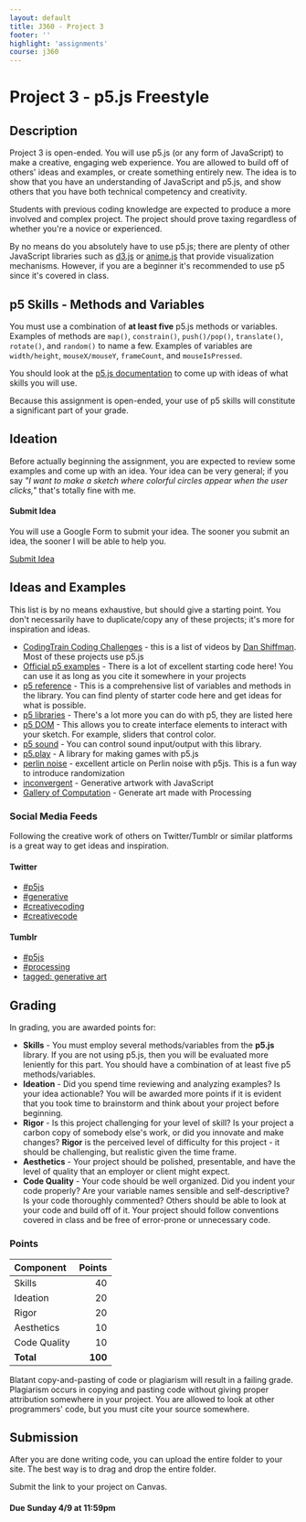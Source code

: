 ```yaml
---
layout: default
title: J360 - Project 3
footer: ''
highlight: 'assignments'
course: j360
---
```

# Project 3 - p5.js Freestyle
## Description
Project 3 is open-ended. You will use p5.js (or any form of JavaScript) to make a creative, engaging web experience. You are allowed to build off of others' ideas and examples, or create something entirely new. The idea is to show that you have an understanding of JavaScript and p5.js, and show others that you have both technical competency and creativity.

Students with previous coding knowledge are expected to produce a more involved and complex project. The project should prove taxing regardless of whether you're a novice or experienced.

By no means do you absolutely have to use p5.js; there are plenty of other JavaScript libraries such as [d3.js](https://d3js.org) or [anime.js](http://anime-js.com/) that provide visualization mechanisms. However, if you are a beginner it's recommended to use p5 since it's covered in class.

## p5 Skills - Methods and Variables
You must use a combination of __at least five__ p5.js methods or variables. Examples of methods are `map()`, `constrain()`, `push()/pop()`, `translate()`, `rotate()`, and `random()` to name a few. Examples of variables are `width/height`, `mouseX/mouseY`, `frameCount`, and `mouseIsPressed`.

You should look at the [p5.js documentation](https://p5js.org/reference/) to come up with ideas of what skills you will use.

Because this assignment is open-ended, your use of p5 skills will constitute a significant part of your grade.

## Ideation
Before actually beginning the assignment, you are expected to review some examples and come up with an idea. Your idea can be very general; if you say _"I want to make a sketch where colorful circles appear when the user clicks,"_ that's totally fine with me.

  <div class="card-block">
    <h4 class="card-title">Submit Idea</h4>
    <p class="card-text">You will use a Google Form to submit your idea. The sooner you submit an idea, the sooner I will be able to help you.</p>
    <a href="https://goo.gl/forms/jPSHkYHTVixnzkju1" class="btn btn-primary" target="_blank">Submit Idea</a>
  </div>

## Ideas and Examples
This list is by no means exhaustive, but should give a starting point. You don't necessarily have to duplicate/copy any of these projects; it's more for inspiration and ideas.

 * [CodingTrain Coding Challenges](https://www.youtube.com/playlist?list=PLRqwX-V7Uu6ZiZxtDDRCi6uhfTH4FilpH) - this is a list of videos by [Dan Shiffman](http://shiffman.net/). Most of these projects use p5.js
 * [Official p5 examples](https://p5js.org/examples/) - There is a lot of excellent starting code here! You can use it as long as you cite it somewhere in your projects
 * [p5 reference](https://p5js.org/reference/) - This is a comprehensive list of variables and methods in the library. You can find plenty of starter code here and get ideas for what is possible.
 * [p5 libraries](https://p5js.org/libraries/) - There's a lot more you can do with p5, they are listed here
 * [p5 DOM](https://p5js.org/reference/#/libraries/p5.dom) - This allows you to create interface elements to interact with your sketch. For example, sliders that control color.
 * [p5 sound](https://p5js.org/reference/#/libraries/p5.sound) - You can control sound input/output with this library.
 * [p5.play](http://p5play.molleindustria.org/) - A library for making games with p5.js
 * [perlin noise](http://genekogan.com/code/p5js-perlin-noise/) - excellent article on Perlin noise with p5js. This is a fun way to introduce randomization
 * [inconvergent](http://inconvergent.net/) - Generative artwork with JavaScript
 * [Gallery of Computation](http://www.complexification.net/gallery/) - Generate art made with Processing

### Social Media Feeds
Following the creative work of others on Twitter/Tumblr or similar platforms is a great way to get ideas and inspiration.

#### Twitter
 * [#p5js](https://twitter.com/hashtag/p5js?src=hash)
 * [#generative](https://twitter.com/hashtag/generative?src=hash)
 * [#creativecoding](https://twitter.com/hashtag/creativecoding?src=hash)
 * [#creativecode](https://twitter.com/hashtag/creativecode?src=hash)

#### Tumblr
 * [#p5js](https://www.tumblr.com/search/%23p5js)
 * [#processing](https://www.tumblr.com/search/%23processing)
 * [tagged: generative art](https://www.tumblr.com/tagged/generative-art)

## Grading
In grading, you are awarded points for:

* __Skills__ - You must employ several methods/variables from the __p5.js__ library. If you are not using p5.js, then you will be evaluated more leniently for this part. You should have a combination of at least five p5 methods/variables.
* __Ideation__ - Did you spend time reviewing and analyzing examples? Is your idea actionable? You will be awarded more points if it is evident that you took time to brainstorm and think about your project before beginning.
* __Rigor__ - Is this project challenging for your level of skill? Is your project a carbon copy of somebody else's work, or did you innovate and make changes? __Rigor__ is the perceived level of difficulty for this project - it should be challenging, but realistic given the time frame.
* __Aesthetics__ - Your project should be polished, presentable, and have the level of quality that an employer or client might expect.
* __Code Quality__ - Your code should be well organized. Did you indent your code properly? Are your variable names sensible and self-descriptive? Is your code thoroughly commented? Others should be able to look at your code and build off of it. Your project should follow conventions covered in class and be free of error-prone or unnecessary code.

### Points

| Component    |  Points |
|:-------------|--------:|
| Skills       |      40 |
| Ideation     |      20 |
| Rigor        |      20 |
| Aesthetics   |      10 |
| Code Quality |      10 |
| **Total**    | **100** |

Blatant copy-and-pasting of code or plagiarism will result in a failing grade. Plagiarism occurs in copying and pasting code without giving proper attribution somewhere in your project. You are allowed to look at other programmers' code, but you must cite your source somewhere.

## Submission
After you are done writing code, you can upload the entire folder to your site. The best way is to drag and drop the entire folder.

Submit the link to your project on Canvas.

#### **Due Sunday 4/9 at 11:59pm**